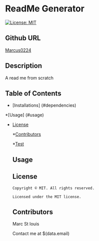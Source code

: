 # ReadMe Generator
  [![License: MIT](https://img.shields.io/badge/License-MIT-yellow.svg)](https://opensource.org/licenses/MIT)

  ## Github URL

  [Marcus0224](Httph://github.comMarcus0224)

  ## Description

  A read me from scratch 

  ## Table of Contents

  * [Installations] (#dependencies)

  *[Usage] (#usage)

  
* [License](#license)


  *[Contributors](#contributors)

  *[Test](#test)

  ## Usage

  ## License
      Copyright © MIT. All rights reserved. 
      
      Licensed under the MIT license.

  ## Contributors

  Marc St louis

  Contact me at $(data.email)


